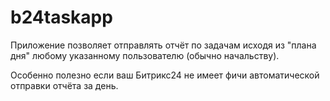 # b24taskapp
Приложение позволяет отправлять отчёт по задачам исходя из "плана дня" любому указанному пользователю (обычно начальству).

Особенно полезно если ваш Битрикс24 не имеет фичи автоматической отправки отчёта за день.
